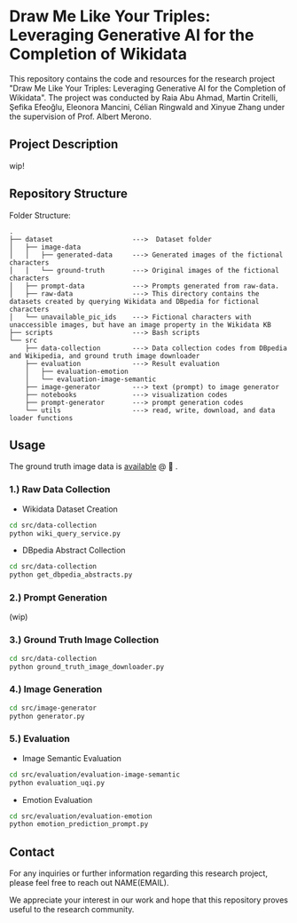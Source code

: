 # Draw Me Like Your Triples: Leveraging Generative AI for the Completion of Wikidata

This repository contains the code and resources for the research project "Draw Me Like Your Triples: Leveraging Generative AI for the Completion of Wikidata". The project was conducted by Raia Abu Ahmad, Martin Critelli, Şefika Efeoğlu, Eleonora Mancini, Célian Ringwald and Xinyue Zhang under the supervision of Prof. Albert Merono.

## Project Description
wip!
## Repository Structure
Folder Structure:
``` 
.
├── dataset                    --->  Dataset folder
│   ├── image-data 
│   │   ├── generated-data     ---> Generated images of the fictional characters
│   │   └── ground-truth       ---> Original images of the fictional characters
│   ├── prompt-data            ---> Prompts generated from raw-data.
│   ├── raw-data               ---> This directory contains the datasets created by querying Wikidata and DBpedia for fictional characters
│   └── unavailable_pic_ids    ---> Fictional characters with unaccessible images, but have an image property in the Wikidata KB
├── scripts                    ---> Bash scripts
└── src
    ├── data-collection        ---> Data collection codes from DBpedia and Wikipedia, and ground truth image downloader
    ├── evaluation             ---> Result evaluation
    │   ├── evaluation-emotion
    │   └── evaluation-image-semantic
    ├── image-generator        ---> text (prompt) to image generator
    ├── notebooks              ---> visualization codes
    ├── prompt-generator       ---> prompt generation codes
    └── utils                  ---> read, write, download, and data loader functions
```
<!--The repository is organized as follows:

- **data**: This directory contains the datasets created by querying Wikidata for fictional characters and enriching them with the prompts we generated.
- **data/images**: Each item present in the data has its own folder within this directory. Each folder contains four images: the ground truth image retrieved from Wikidata (if available) and the four images generated using DALL-E based on the corresponding prompts we created.
- **results**: This directory presents the results of our evaluation framework. It includes both a CSV and a JSON version of the analysis of prompts and their corresponding images.
- **src**: The source code required to obtain the data, build the dataset, and run the evaluation framework can be found in this directory.
- **src/utils**: This directory contains utility functions used for data retrieval, dataset construction, and building the evaluation framework.
-->
## Usage
The ground truth image data is [available](https://huggingface.co/datasets/gryffindor-ISWS/fictional-characters-image-dataset) @ :hugs: .
### 1.) Raw Data Collection
* Wikidata Dataset Creation
```bash
cd src/data-collection
python wiki_query_service.py
```
* DBpedia Abstract Collection
```bash
cd src/data-collection
python get_dbpedia_abstracts.py
```

### 2.) Prompt Generation

(wip)

### 3.) Ground Truth Image Collection
```bash
cd src/data-collection
python ground_truth_image_downloader.py
```
### 4.) Image Generation
```bash
cd src/image-generator
python generator.py
```
### 5.) Evaluation
* Image Semantic Evaluation

```bash
cd src/evaluation/evaluation-image-semantic
python evaluation_uqi.py
```
* Emotion Evaluation
```bash
cd src/evaluation/evaluation-emotion
python emotion_prediction_prompt.py
```

## Contact

For any inquiries or further information regarding this research project, please feel free to reach out NAME(EMAIL).

We appreciate your interest in our work and hope that this repository proves useful to the research community.
